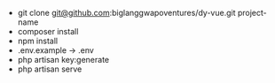 - git clone git@github.com:biglanggwapoventures/dy-vue.git project-name
- composer install
- npm install
- .env.example -> .env
- php artisan key:generate
- php artisan serve
